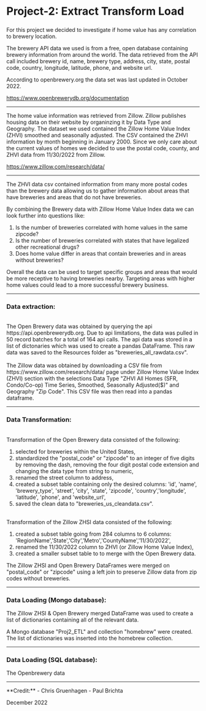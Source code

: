 <h1> Project-2: Extract Transform Load </h1>
<h3>  </h3>

For this project we decided to investigate if home value has any correlation to brewery location.

The brewery API data we used is from a free, open database containing brewery information from around the world. The data retrieved from the API call included brewery id, name, brewery type, address, city, state, postal code, country, longitude, latitude, phone, and website url.

According to openbrewery.org the data set was last updated in October 2022.

https://www.openbrewerydb.org/documentation
<hr />

The home value information was retrieved from Zillow.
Zillow publishes housing data on their website by organinzing it by Data Type and Geography.
The dataset we used contained the Zillow Home Value Index (ZHVI) smoothed and seasonally adjusted.
The CSV contained the ZHVI information by month beginning in January 2000.
Since we only care about the current values of homes we decided to use the postal code, county, and ZHVI data from 11/30/2022 from Zillow.

https://www.zillow.com/research/data/
<hr />

The ZHVI data csv contained information from many more postal codes than the brewery data allowing us to gather information about areas that have breweries and areas that do not have breweries.

By combining the Brewery data with Zillow Home Value Index data we can look further into questions like:
<ol>
  <li>Is the number of breweries correlated with home values in the same zipcode?
  <li>Is the number of breweries correlated with states that have legalized other recreational drugs?
  <li>Does home value differ in areas that contain breweries and in areas without breweries?
</ol>

Overall the data can be used to target specific groups and areas that would be more receptive to having breweries nearby.
Targeting areas with higher home values could lead to a more successful brewery business.
<hr />

<h3>Data extraction:</h3>
<br>
The Open Brewery data was obtained by querying the api https://api.openbrewerydb.org.  Due to api limitations, the data was pulled in 50 record batches for a total of 164 api calls. The api data was stored in a list of dictonaries which was used to create a pandas DataFrame.
This raw data was saved to the Resources folder as "breweries_all_rawdata.csv".
<br></br>
The Zillow data was obtained by downloading a CSV file from https://www.zillow.com/research/data/ page under Zillow Home Value Index (ZHVI) section with the selections Data Type "ZHVI All Homes (SFR, Condo/Co-op) Time Series, Smoothed, Seasonally Adjusted($)" and Geography "Zip Code". This CSV file was then read into a pandas dataframe.
<hr />
<h3>Data Transformation:</h3>
<br>
Transformation of the Open Brewery data consisted of the following:
<ol>
  <li> selected for breweries within the United States,
  <li> standardized the "postal_code" or "zipcode" to an integer of five digits by removing the dash, removing the four digit postal code extension and changing the data type from string to numeric,
  <li> renamed the street column to address,
  <li> created a subset table containing only the desired columns:  'id', 'name', 'brewery_type', 'street', 'city', 'state', 'zipcode', 'country','longitude', 'latitude', 'phone', and 'website_url',
  <li> saved the clean data to "breweries_us_cleandata.csv".
</ol>
<br>
Transformation of the Zillow ZHSI data consisted of the following:
<ol>
  <li> created a subset table going from 284 columns to 6 columns: 'RegionName','State','City','Metro','CountyName','11/30/2022',
  <li> renamed the 11/30/2022 column to ZHVI (or Zillow Home Value Index),
  <li> created a smaller subset table to to merge with the Open Brewery data.
</ol>
The Zillow ZHSI and Open Brewery DataFrames were merged on "postal_code" or "zipcode" using a left join to preserve Zillow data from zip codes without breweries.
<hr />
<h3>Data Loading (Mongo database):</h3>

The Zillow ZHSI & Open Brewery merged DataFrame was used to create a list of dictionaries containing all of the relevant data.

A Mongo database "Proj2_ETL" and collection "homebrew" were created.  The list of dictionaries was inserted into the homebrew collection.
<hr />
<h3>Data Loading (SQL database):</h3>

The Openbrewery data 



<hr />
**Credit:**
- Chris Gruenhagen
- Paul Brichta

December 2022
